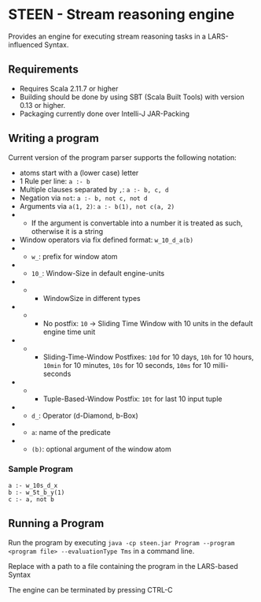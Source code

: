 # STEEN - Stream reasoning engine

Provides an engine for executing stream reasoning tasks in a LARS-influenced Syntax.

## Requirements
* Requires Scala 2.11.7 or higher
* Building should be done by using SBT (Scala Built Tools) with version 0.13 or higher.
* Packaging currently done over Intelli-J JAR-Packing

## Writing a program
Current version of the program parser supports the following notation:

* atoms start with a (lower case) letter
* 1 Rule per line: `a :- b`
* Multiple clauses separated by `,`: `a :- b, c, d`
* Negation via `not`: `a :- b, not c, not d`
* Arguments via `a(1, 2)`: `a :- b(1), not c(a, 2)`
* * If the argument is convertable into a number it is treated as such, otherwise it is a string
* Window operators via fix defined format: `w_10_d_a(b)`
* * `w_`: prefix for window atom
* * `10_`: Window-Size in default engine-units
* * * WindowSize in different types
* * * No postfix: `10` -> Sliding Time Window with 10 units in the default engine time unit
* * * Sliding-Time-Window Postfixes:  `10d` for 10 days, `10h` for 10 hours, `10min` for 10 minutes, `10s` for 10 seconds, `10ms` for 10 milli-seconds
* * * Tuple-Based-Window Postfix: `10t` for last 10 input tuple
* * `d_`: Operator (d-Diamond, b-Box)
* * `a`: name of the predicate
* * `(b)`: optional argument of the window atom


### Sample Program

```
a :- w_10s_d_x
b :- w_5t_b_y(1)
c :- a, not b
```

## Running a Program

Run the program by executing `java -cp steen.jar Program --program <program file> --evaluationType Tms` in a command line.

Replace <program file> with a path to a file containing the program in the LARS-based Syntax

The engine can be terminated by pressing CTRL-C